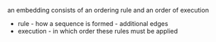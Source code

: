 
an embedding consists of an ordering rule and an order of execution
- rule - how a sequence is formed - additional edges
- execution - in which order these rules must be applied
